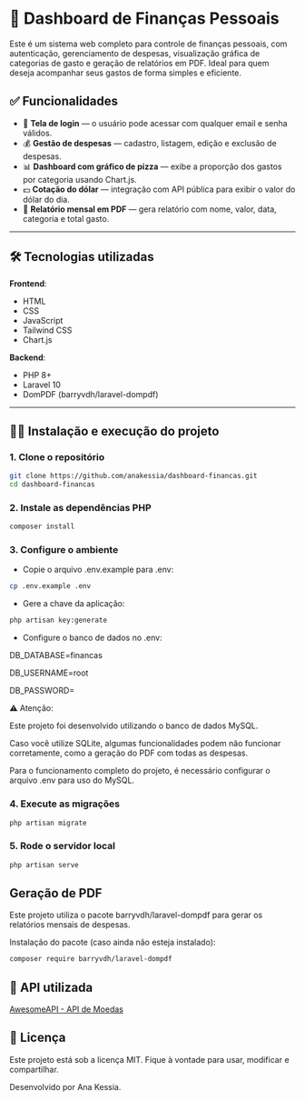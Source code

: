# 💸 Dashboard de Finanças Pessoais

Este é um sistema web completo para controle de finanças pessoais, com autenticação, gerenciamento de despesas, visualização gráfica de categorias de gasto e geração de relatórios em PDF. Ideal para quem deseja acompanhar seus gastos de forma simples e eficiente.

## ✅ Funcionalidades

- 🔐 **Tela de login** — o usuário pode acessar com qualquer email e senha válidos.
- 💰 **Gestão de despesas** — cadastro, listagem, edição e exclusão de despesas.
- 📊 **Dashboard com gráfico de pizza** — exibe a proporção dos gastos por categoria usando Chart.js.
- 💵 **Cotação do dólar** — integração com API pública para exibir o valor do dólar do dia.
- 🧾 **Relatório mensal em PDF** — gera relatório com nome, valor, data, categoria e total gasto.
  
---

## 🛠️ Tecnologias utilizadas

**Frontend**:
  - HTML
  - CSS
  - JavaScript
  - Tailwind CSS
  - Chart.js

**Backend**:
  - PHP 8+
  - Laravel 10
  - DomPDF (barryvdh/laravel-dompdf)

---

## 🧑‍💻 Instalação e execução do projeto

### 1. Clone o repositório

```bash
git clone https://github.com/anakessia/dashboard-financas.git
cd dashboard-financas
```
### 2. Instale as dependências PHP
```bash
composer install
```
### 3. Configure o ambiente
- Copie o arquivo .env.example para .env:
```bash
cp .env.example .env
```
- Gere a chave da aplicação:
```bash
php artisan key:generate
```
- Configure o banco de dados no .env:
<p>DB_DATABASE=financas</p>
<p>DB_USERNAME=root</p>
<p>DB_PASSWORD=</p>
<p>⚠ Atenção:
<p>Este projeto foi desenvolvido utilizando o banco de dados MySQL.</p>  
<p>Caso você utilize SQLite, algumas funcionalidades podem não funcionar corretamente, como a geração do PDF com todas as despesas.</p>  
<p>Para o funcionamento completo do projeto, é necessário configurar o arquivo .env para uso do MySQL.</p>

### 4. Execute as migrações
```bash
php artisan migrate
```
### 5. Rode o servidor local
```bash
php artisan serve
```

## Geração de PDF
Este projeto utiliza o pacote barryvdh/laravel-dompdf para gerar os relatórios mensais de despesas.

Instalação do pacote (caso ainda não esteja instalado):
```bash
composer require barryvdh/laravel-dompdf
```
## 🔗 API utilizada
[AwesomeAPI - API de Moedas](https://docs.awesomeapi.com.br/api-de-moedas)


## 📄 Licença
Este projeto está sob a licença MIT. Fique à vontade para usar, modificar e compartilhar.
<p>Desenvolvido por Ana Kessia.</p>




